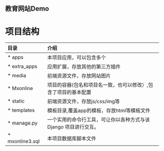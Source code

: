 **教育网站Demo**
--------------------------------------------------------------------------------------------------------
# 项目结构
|目录                       |介绍                                                                       |
|:------                    |:--------------------                                                      |
|* apps                       |本项目应用，可以包含多个                                                 |
|* extra_apps                 |应用扩展，存放其他的第三方插件                                           |
|* media                      |前端资源文件，存放网站图片                                               |
|* Mxonline                   |项目的容器(包名和项目名一致，也可以修改）,包含了项目的基本配置           |
|* static                     |前端资源文件，存放js/css/img等                                           |
|* templates                  |模板目录,覆盖app的模板，存放html等模板文件                               |
|* manage.py                  |一个实用的命令行工具，可让你以各种方式与该 Django 项目进行交互。         |
|* mxonline3.sql              |本项目数据库脚本文件                                                     |




